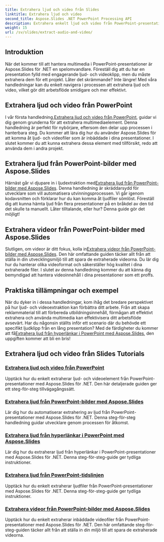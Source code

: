 ```yaml
---
title: Extrahera ljud och video från Slides
linktitle: Extrahera ljud och video
second_title: Aspose.Slides .NET PowerPoint Processing API
description: Extrahera enkelt ljud och video från PowerPoint-presentationer med Aspose.Slides för .NET med våra omfattande steg-för-steg-handledningar.
weight: 15
url: /sv/slides/extract-audio-and-video/
---
```

## Introduktion

När det kommer till att hantera multimedia i PowerPoint-presentationer är Aspose.Slides för .NET en spelomvandlare. Föreställ dig att du har en presentation fylld med engagerande ljud- och videoklipp, men du måste extrahera dem för ett projekt. Låter det skrämmande? Inte längre! Med våra handledningar kan du enkelt navigera i processen att extrahera ljud och video, vilket gör ditt arbetsflöde smidigare och mer effektivt.

## Extrahera ljud och video från PowerPoint

 I vår första handledning,[Extrahera ljud och video från PowerPoint](./extracting-audio-and-video/), guidar vi dig genom grunderna för att extrahera multimediaelement. Denna handledning är perfekt för nybörjare, eftersom den delar upp processen i hanterbara steg. Du kommer att lära dig hur du använder Aspose.Slides för att komma åt ljud- och videofiler som är inbäddade i dina presentationer. I slutet kommer du att kunna extrahera dessa element med tillförsikt, redo att använda dem i andra projekt.

## Extrahera ljud från PowerPoint-bilder med Aspose.Slides

 Härnäst går vi djupare in i ljudextraktion med[Extrahera ljud från PowerPoint-bilder med Aspose.Slides](./extract-audio-from-powerpoint/). Denna handledning är skräddarsydd för utvecklare som vill automatisera utvinningsprocessen. Vi går igenom kodavsnitten och förklarar hur du kan komma åt ljudfiler sömlöst. Föreställ dig att kunna hämta ljud från flera presentationer på en bråkdel av den tid det skulle ta manuellt. Låter tilltalande, eller hur? Denna guide gör det möjligt!

## Extrahera videor från PowerPoint-bilder med Aspose.Slides

 Slutligen, om videor är ditt fokus, kolla in[Extrahera videor från PowerPoint-bilder med Aspose.Slides](./extract-videos-from-powerpoint-slides/). Den här omfattande guiden täcker allt från att ställa in din utvecklingsmiljö till att spara de extraherade videorna. Du lär dig hur du hanterar olika videoformat och säkerställer hög kvalitet i dina extraherade filer. I slutet av denna handledning kommer du att känna dig bemyndigad att hantera videoinnehåll i dina presentationer som ett proffs.

## Praktiska tillämpningar och exempel

När du dyker in i dessa handledningar, kom ihåg det bredare perspektivet på hur ljud- och videoextraktion kan förbättra ditt arbete. Från att skapa reklammaterial till att förbereda utbildningsinnehåll, förmågan att effektivt extrahera och använda multimedia kan effektivisera ditt arbetsflöde avsevärt. Har du någonsin ställts inför ett scenario där du behövde ett specifikt ljudklipp från en lång presentation? Med de färdigheter du kommer att få[Extrahera ljud från hyperlänkar i PowerPoint med Aspose.Slides](./extract-audio-from-hyperlinks/), den uppgiften kommer att bli en bris!

## Extrahera ljud och video från Slides Tutorials
### [Extrahera ljud och video från PowerPoint](./extracting-audio-and-video/)
Upptäck hur du enkelt extraherar ljud- och videoelement från PowerPoint-presentationer med Aspose.Slides för .NET. Den här detaljerade guiden ger ett steg-för-steg tillvägagångssätt.
### [Extrahera ljud från PowerPoint-bilder med Aspose.Slides](./extract-audio-from-powerpoint/)
Lär dig hur du automatiserar extrahering av ljud från PowerPoint-presentationer med Aspose.Slides för .NET. Denna steg-för-steg handledning guidar utvecklare genom processen för åtkomst.
### [Extrahera ljud från hyperlänkar i PowerPoint med Aspose.Slides](./extract-audio-from-hyperlinks/)
Lär dig hur du extraherar ljud från hyperlänkar i PowerPoint-presentationer med Aspose.Slides för .NET. Denna steg-för-steg-guide ger tydliga instruktioner.
### [Extrahera ljud från PowerPoint-tidslinjen](./extracting-audio-from-timeline/)
Upptäck hur du enkelt extraherar ljudfiler från PowerPoint-presentationer med Aspose.Slides för .NET. Denna steg-för-steg-guide ger tydliga instruktioner.
### [Extrahera videor från PowerPoint-bilder med Aspose.Slides](./extract-videos-from-powerpoint-slides/)
Upptäck hur du enkelt extraherar inbäddade videofiler från PowerPoint-presentationer med Aspose.Slides för .NET. Den här omfattande steg-för-steg-guiden täcker allt från att ställa in din miljö till att spara de extraherade videorna.